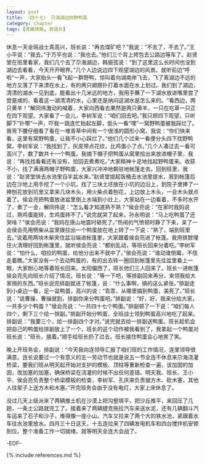 ```yaml
---
layout: post
title: （四十七） 尕海湖边的野鸭蛋
category: chapter
tags: [青藏铁路, 铁道兵]
---
```


休息一天全班战士真高兴，班长说：“再去煤矿吧？”我说：“不去了，不去了。”王小平说：“我去。”于万平也说：“我也去。”他们三个背上挎包去公路边等车了。赵贤堂在班里看家，我们几个去了尕海湖边，韩振弦说：“到了这里这么长时间也没到湖边去看看，今天开开眼界。”几个人边说边四下观望湖边的风景。就听前边“呼啦”一声，大家抬头一看飞起一群野鸭，惊叫着向湖南岸飞去，飞了离湖边不远的地方又落了下来漂在水上，有的两只翅膀扑打着水面在水上划过。我们到了湖边，清清的湖水一见到底，能看出十几米远的地方，我用手蘸了一下湖水放进嘴里尝了尝是咸的，看着这一湖清清的水，心里还是纳闷这湖水是怎么来的。“看西边，两只黄羊！”解同伟激动的喊着，大家向西看去果然是两只黄羊，一只在吃草一只正在四下观望。大家看了一会儿，李树军说：“咱们回去吧。”我只顾四下观望，只听脚下“扑嚓”一声，吓我一跳连忙抬起左脚，低头一看“嘿”一窝野鸭蛋被我踩烂了。我弯下腰仔细看了看在一堆青草中间有一个很浅的圆形小窝，我说：“你们快来看，这里有窝野鸭蛋，让我不小心踩烂了。”他们几个过来一看便分头四下找野鸭窝，李树军说：“我找到了，灰皮带点花纹，比鸡蛋小了点。”几个人凑过去一看可高兴了，数了数共十一个鸭蛋。我摘下帽子把鸭蛋从窝里拾出来放进帽子里，我说：“再找找看看还有没有，拾回去煮煮吃。”大家精神十足地找起野鸭蛋来。收获不小，找了满满两帽子野鸭蛋，大家兴冲冲地朝驻地帐篷走去。回到班里，我说：“赵贤堂快去水池里舀半盆水来。”赵贤堂提起饭桶去水池里提水，我到帐篷后边在沙地上用手挖了一个小坑，找了三块土坯放在小坑的边沿上，到院子里捧了一捧刨花放到坑里又拿来几块木头，用火柴点着刨花，上边放上木头，一会木头就点着了。侯会亮把鸭蛋放进盆里倒上水端到小灶上，大家站在一边看着，不多时水开了，煮了一会，解同伟说：“怎么看才知道熟不熟？”侯会亮说：“在家时我妈说过，熟鸡蛋能转，生鸡蛋转不了。”说完就哭了起来，孙永明说：“马上吃鸭蛋了还哭啥？”侯会亮说：“我妈在唐山地震时砸死了。”热闹的气愤顿时静了下来，呆了一会侯会亮用劈柴从盆里拨拉出一个鸭蛋放在地上转了一下说：“熟了，端到班里去。”说着用两块木柴夹住盆沿端进帐篷里，大家跟着侯会亮进了帐篷。我用铁锨埋住火清理好回到帐篷里，就听侯会亮说：“都别乱动，等班长回来分着吃。”李树军说：“怕什么，咱捡的鸭蛋，给他分出来不就中了。”侯会亮说：“谁动谁倒霉，不信走着瞧。”大家没有一个去动鸭蛋的，有的出去转一圈回到帐篷里先往盆里看上一眼，大家耐心地等着班长回来。太阳偏西了，班长他们三人回来了。班长一进帐篷侯会亮先向班长介绍了情况，班长说：“等一下吧，等排副回来再分，来领我给大家捎的东西。”班长说完排副就进了帐篷，说：“什么事啊，搞的这么紧张。”排副走到小桌边一看，足一盆鸭蛋，高兴的说：“乖乖，从哪里搞到鸭蛋，美死了。”班长说：“说曹操，曹操就到，排副你来分鸭蛋吧。”排副说：“好，好，我来分给大家，一共多少个鸭蛋？”侯会亮说：“一共四十七个鸭蛋。”排副顿了一下说：“咱们每人四个，剩下三个给一排副。”排副开始分鸭蛋，全班战士领到鸭蛋高兴地吃了起来。排副说：“我要三个，给一排副四个才对。”说完就去给一排副送鸭蛋。班长趁机会把自己的鸭蛋给排副放上了一个，班长的这个动作被我看到了，我拿起一个鸭蛋对班长说：“班长，接着。”顺手给班长扔了过去，班长接住鸭蛋会心地笑了笑。

晚上开班务会，排副说：“今天我向连领导汇报了咱们班的工作情况，连里领导很满意。连长说要过一个有意义的五一劳动节也就是说五一节全连不休息来尕海浇灌桥梁，要我们班从明天起开始对支护的模板、顶柱等重新检查一遍，该加固的加固，改加塞的加塞，确保桥梁在浇灌的时候不出任何差错。明天我、班长、王小平、侯会亮负责整个桥梁模板的检查，李树军、孔庆来负责锯方木、砍木塞，其他人往架子上送方木和木塞。”开完班务会由于没有电灯，大家上床休息了。

没过几天上级派来了两辆推土机在沙漠上把沟壑填平，把沙丘推平，来回压了几趟，一条土公路就完工了。接着来了两辆捷克拖拉汽车来送水泥，还有几辆翻斗汽车运来了石子和沙子，堆得像一座小山。汽车又拉来了两个大的铁水池，紧跟着水车往水池里放水。四月三十日这天，十五连拉来了四辆发电机车和四台搅拌机安顿到位。整个准备工作一切就绪，就等明天全连大会战了。

-EOF-

{% include references.md %}
